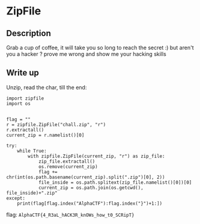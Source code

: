 # ZipFile

## Description

Grab a cup of coffee, it will take you so long to reach the secret :) but aren't you a hacker ? prove me wrong and show me your hacking skills

## Write up

Unzip, read the char, till the end:
```
import zipfile
import os


flag = ""
r = zipfile.ZipFile("chall.zip", "r")
r.extractall()
current_zip = r.namelist()[0]

try:
    while True:
        with zipfile.ZipFile(current_zip, "r") as zip_file:
            zip_file.extractall()
            os.remove(current_zip)
            flag += chr(int(os.path.basename(current_zip).split(".zip")[0], 2))
            file_inside = os.path.splitext(zip_file.namelist()[0])[0]
            current_zip = os.path.join(os.getcwd(), file_inside)+".zip"
except:
    print(flag[flag.index("AlphaCTF"):flag.index("}")+1:])
```
flag: `AlphaCTF{4_R3aL_hACK3R_knOWs_how_t0_SCRipT}`